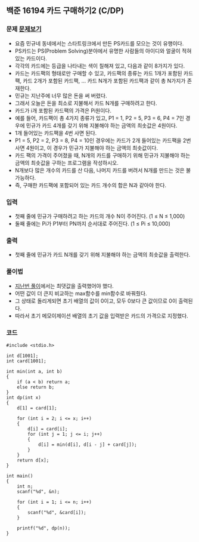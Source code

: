 ## 백준 16194 카드 구매하기2 (C/DP)

### 문제 [문제보기](https://www.acmicpc.net/problem/16194)
- 요즘 민규네 동네에서는 스타트링크에서 만든 PS카드를 모으는 것이 유행이다.
- PS카드는 PS(Problem Solving)분야에서 유명한 사람들의 아이디와 얼굴이 적혀있는 카드이다.
- 각각의 카드에는 등급을 나타내는 색이 칠해져 있고, 다음과 같이 8가지가 있다.
- 카드는 카드팩의 형태로만 구매할 수 있고, 카드팩의 종류는 카드 1개가 포함된 카드팩, 카드 2개가 포함된 카드팩, ... 카드 N개가 포함된 카드팩과 같이 총 N가지가 존재한다.
- 민규는 지난주에 너무 많은 돈을 써 버렸다.
-  그래서 오늘은 돈을 최소로 지불해서 카드 N개를 구매하려고 한다. 
-  카드가 i개 포함된 카드팩의 가격은 Pi원이다.
-  예를 들어, 카드팩이 총 4가지 종류가 있고, P1 = 1, P2 = 5, P3 = 6, P4 = 7인 경우에 민규가 카드 4개를 갖기 위해 지불해야 하는 금액의 최솟값은 4원이다.
-   1개 들어있는 카드팩을 4번 사면 된다.
-   P1 = 5, P2 = 2, P3 = 8, P4 = 10인 경우에는 카드가 2개 들어있는 카드팩을 2번 사면 4원이고, 이 경우가 민규가 지불해야 하는 금액의 최솟값이다.
-   카드 팩의 가격이 주어졌을 때, N개의 카드를 구매하기 위해 민규가 지불해야 하는 금액의 최솟값을 구하는 프로그램을 작성하시오.
-    N개보다 많은 개수의 카드를 산 다음, 나머지 카드를 버려서 N개를 만드는 것은 불가능하다. 
-    즉, 구매한 카드팩에 포함되어 있는 카드 개수의 합은 N과 같아야 한다.

### 입력
- 첫째 줄에 민규가 구매하려고 하는 카드의 개수 N이 주어진다. (1 ≤ N ≤ 1,000)
- 둘째 줄에는 Pi가 P1부터 PN까지 순서대로 주어진다. (1 ≤ Pi ≤ 10,000)

### 출력
 - 첫째 줄에 민규가 카드 N개를 갖기 위해 지불해야 하는 금액의 최솟값을 출력한다.

### 풀이법
 - [지난번 풀이](https://github.com/sxzeu/AlgorithmStudy/tree/main/baekjoon11052)에서는 최댓값을 출력했어야 했다.
 - 어떤 값이 더 큰지 비교하는 max함수를 min함수로 바꿔줬다.
 - 그 상태로 돌리게되면 초기 배열의 값이 0이고, 모두 0보다 큰 값이므로 0이 출력된다.
 - 따라서 초기 메모이제이션 배열의 초기 값을 입력받은 카드의 가격으로 지정했다. 


### 코드
```
#include <stdio.h>

int d[1001];
int card[1001];

int min(int a, int b)
{
	if (a < b) return a;
	else return b;
}
int dp(int x)
{
	d[1] = card[1];

	for (int i = 2; i <= x; i++)
	{
		d[i] = card[i];
		for (int j = 1; j <= i; j++)
		{
			d[i] = min(d[i], d[i - j] + card[j]);
		}
	}
	return d[x];
}

int main()
{
	int n;
	scanf("%d", &n);

	for (int i = 1; i <= n; i++)
	{
		scanf("%d", &card[i]);
	}

	printf("%d", dp(n));
}
```
